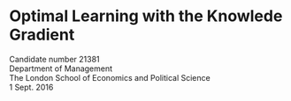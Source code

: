 # Optimal Learning with the Knowlede Gradient

 Candidate number 21381 <br>
 Department of Management<br> 
 The London School of Economics and Political Science<br>
 1 Sept. 2016 
